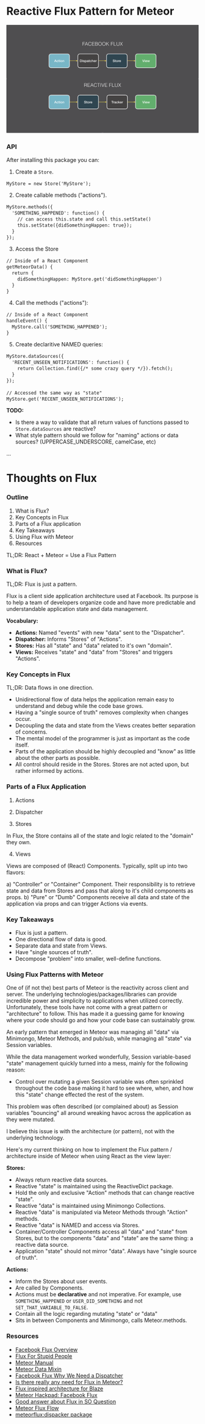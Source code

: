 # Reactive Flux Pattern for Meteor

![comparison](./comparison.png)

### API

After installing this package you can:

1) Create a `Store`.

```
MyStore = new Store('MyStore');
```

2) Create callable methods ("actions").

```
MyStore.methods({
  'SOMETHING_HAPPENED': function() {
    // can access this.state and call this.setState()
    this.setState({didSomethingHappen: true});
  }
});
```

3) Access the Store

```
// Inside of a React Component
getMeteorData() {
  return {
    didSomethingHappen: MyStore.get('didSomethingHappen')
  }  
}
```

4) Call the methods ("actions"):

```
// Inside of a React Component
handleEvent() {
  MyStore.call('SOMETHING_HAPPENED');  
}
```

5) Create declaritive NAMED queries:

```
MyStore.dataSources({
  'RECENT_UNSEEN_NOTIFICATIONS': function() {
    return Collection.find({/* some crazy query */}).fetch();
  }
});

// Accessed the same way as "state"
MyStore.get('RECENT_UNSEEN_NOTIFICATIONS');
```

**TODO:**
- Is there a way to validate that all return values of functions passed to `Store.dataSources` are reactive?
- What style pattern should we follow for "naming" actions or data sources? (UPPERCASE_UNDERSCORE, camelCase, etc)

...

# Thoughts on Flux

### Outline
1. What is Flux?
2. Key Concepts in Flux
3. Parts of a Flux application
4. Key Takeaways
5. Using Flux with Meteor
6. Resources


TL;DR: React + Meteor = Use a Flux Pattern

### What is Flux?

TL;DR: Flux is just a pattern.

Flux is a client side application architecture used at Facebook.  Its purpose is to help a team of developers organize code and have more predictable and understandable application state and data management.

**Vocabulary:**
- **Actions:** Named "events" with new "data" sent to the "Dispatcher".
- **Dispatcher:** Informs "Stores" of "Actions".
- **Stores:** Has all "state" and "data" related to it's own "domain".
- **Views:** Receives "state" and "data" from "Stores" and triggers "Actions".


### Key Concepts in Flux

TL;DR: Data flows in one direction.

- Unidirectional flow of data helps the application remain easy to understand and debug while the code base grows.
- Having a "single source of truth" removes complexity when changes occur.
- Decoupling the data and state from the Views creates better separation of concerns.
- The mental model of the programmer is just as important as the code itself.
- Parts of the application should be highly decoupled and "know" as little about the other parts as possible.
- All control should reside in the Stores. Stores are not acted upon, but rather informed by actions.

### Parts of a Flux Application

1. Actions

2. Dispatcher

3. Stores

In Flux, the Store contains all of the state and logic related to the "domain" they own.

4. Views

Views are composed of (React) Components. Typically, split up into two flavors:

a) "Controller" or "Container" Component. Their responsibility is to retrieve state and data from Stores and pass that along to it's child components as props.
b) "Pure" or "Dumb" Components receive all data and state of the application via props and can trigger Actions via events.

### Key Takeaways

- Flux is just a pattern.
- One directional flow of data is good.
- Separate data and state from Views.
- Have "single sources of truth".
- Decompose "problem" into smaller, well-define functions.

### Using Flux Patterns with Meteor

One of (if not the) best parts of Meteor is the reactivity across client and server. The underlying technologies/packages/libraries can provide incredible power and simplicity to applications when utilized correctly. Unfortunately, these tools have not come with a great pattern or "architecture" to follow. This has made it a guessing game for knowing where your code should go and how your code base can sustainably grow.

An early pattern that emerged in Meteor was managing all "data" via Minimongo, Meteor Methods, and pub/sub, while managing all "state" via Session variables.

While the data management worked wonderfully, Session variable-based "state" management quickly turned into a mess, mainly for the following reason:

- Control over mutating a given Session variable was often sprinkled throughout the code base making it hard to see where, when, and how this "state" change effected the rest of the system.

This problem was often described (or complained about) as Session variables "bouncing" all around wreaking havoc across the application as they were mutated.

I believe this issue is with the architecture (or pattern), not with the underlying technology.

Here's my current thinking on how to implement the Flux pattern / architecture inside of Meteor when using React as the view layer:

**Stores:**
- Always return reactive data sources.
- Reactive "state" is maintained using the ReactiveDict package.
- Hold the only and exclusive "Action" methods that can change reactive "state".
- Reactive "data" is maintained using Minimongo Collections.
- Reactive "data" is manipulated via Meteor Methods through "Action" methods.
- Reactive "data" is NAMED and access via Stores.
- Container/Controller Components access all "data" and "state" from Stores, but to the components "data" and "state" are the same thing: a reactive data source.
- Application "state" should not mirror "data". Always have "single source of truth".

**Actions:**
- Inform the Stores about user events.
- Are called by Components.
- Actions must be **declarative** and not imperative. For example, use `SOMETHING_HAPPENED` or `USER_DID_SOMETHING` and not `SET_THAT_VARIABLE_TO_FALSE`.
- Contain all the logic regarding mutating "state" or "data"
- Sits in between Components and Minimongo, calls Meteor.methods.


### Resources

- [Facebook Flux Overview](http://facebook.github.io/flux/docs/overview.html#content)
- [Flux For Stupid People](http://blog.andrewray.me/flux-for-stupid-people/)
- [Meteor Manual](http://manual.meteor.com/#deps-overview)
- [Meteor Data Mixin](http://react-in-meteor.readthedocs.org/en/latest/meteor-data/)
- [Facebook Flux Why We Need a Dispatcher](http://facebook.github.io/flux/docs/actions-and-the-dispatcher.html#why-we-need-a-dispatcher)
- [Is there really any need for Flux in Meteor?](https://forums.meteor.com/t/is-there-really-any-need-to-use-flux-in-meteor/12957/5) 
- [Flux inspired architecture for Blaze](https://forums.meteor.com/t/flux-inspired-architecture-for-blaze-would-like-your-design-opinions/6651)
- [Meteor Hackpad: Facebook Flux](https://meteor.hackpad.com/Facebook-Flux-dlEVbs3IceZ)
- [Good answer about Flux in SO Question](http://stackoverflow.com/questions/27264487/from-angularjs-to-flux-the-react-way?answertab=votes#tab-top)
- [Meteor Flux Flow](https://forums.meteor.com/t/meteorflux-flow/920)
- [meteorflux:dispacker package](https://atmospherejs.com/meteorflux/dispatcher)

